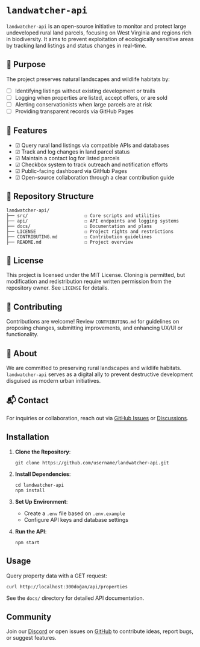 # `landwatcher-api`

`landwatcher-api` is an open-source initiative to monitor and protect large undeveloped rural land parcels, focusing on West Virginia and regions rich in biodiversity. It aims to prevent exploitation of ecologically sensitive areas by tracking land listings and status changes in real-time.

## 🌿 Purpose

The project preserves natural landscapes and wildlife habitats by:

- ☐ Identifying listings without existing development or trails
- ☐ Logging when properties are listed, accept offers, or are sold
- ☐ Alerting conservationists when large parcels are at risk
- ☐ Providing transparent records via GitHub Pages

## 🚀 Features

- ☑ Query rural land listings via compatible APIs and databases
- ☑ Track and log changes in land parcel status
- ☑ Maintain a contact log for listed parcels
- ☑ Checkbox system to track outreach and notification efforts
- ☑ Public-facing dashboard via GitHub Pages
- ☑ Open-source collaboration through a clear contribution guide

## 📂 Repository Structure

```
landwatcher-api/
├── src/                     ☐ Core scripts and utilities
├── api/                     ☐ API endpoints and logging systems
├── docs/                    ☐ Documentation and plans
├── LICENSE                  ☐ Project rights and restrictions
├── CONTRIBUTING.md          ☐ Contribution guidelines
├── README.md                ☐ Project overview
```

## 📄 License

This project is licensed under the MIT License. Cloning is permitted, but modification and redistribution require written permission from the repository owner. See `LICENSE` for details.

## 📌 Contributing

Contributions are welcome! Review `CONTRIBUTING.md` for guidelines on proposing changes, submitting improvements, and enhancing UX/UI or functionality.

## 📣 About

We are committed to preserving rural landscapes and wildlife habitats. `landwatcher-api` serves as a digital ally to prevent destructive development disguised as modern urban initiatives.

## 📬 Contact

For inquiries or collaboration, reach out via [GitHub Issues](https://github.com/username/landwatcher-api/issues) or [Discussions](https://github.com/username/landwatcher-api/discussions).

## Installation

1. **Clone the Repository**:
   ```
   git clone https://github.com/username/landwatcher-api.git
   ```

2. **Install Dependencies**:
   ```
   cd landwatcher-api
   npm install
   ```

3. **Set Up Environment**:
   - Create a `.env` file based on `.env.example`
   - Configure API keys and database settings

4. **Run the API**:
   ```
   npm start
   ```

## Usage

Query property data with a GET request:

```
curl http://localhost:300doğan/api/properties
```

See the `docs/` directory for detailed API documentation.

## Community

Join our [Discord](#) or open issues on [GitHub](https://github.com/username/landwatcher-api/issues) to contribute ideas, report bugs, or suggest features.
